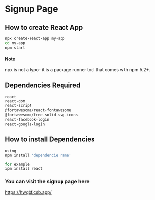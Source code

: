 # Signup Page
## How to create React App
```bash
npx create-react-app my-app
cd my-app
npm start
```
#### Note
npx is not a typo- it is a package runner tool that comes with npm 5.2+.

## Dependencies Required
```bash
react
react-dom
react-script
@fortawesome/react-fontawesome 
@fortawesome/free-solid-svg-icons 
react-facebook-login 
react-google-login
```

## How to install Dependencies
```bash
using
npm install 'dependencie name'

for example
ipm install react
```

### You can visit the signup page here
https://hwqbf.csb.app/
